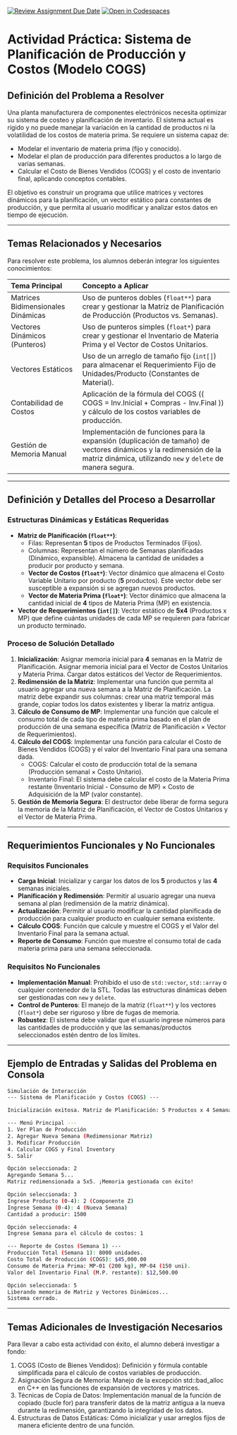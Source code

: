 [![Review Assignment Due Date](https://classroom.github.com/assets/deadline-readme-button-22041afd0340ce965d47ae6ef1cefeee28c7c493a6346c4f15d667ab976d596c.svg)](https://classroom.github.com/a/eW2MawP6)
[![Open in Codespaces](https://classroom.github.com/assets/launch-codespace-2972f46106e565e64193e422d61a12cf1da4916b45550586e14ef0a7c637dd04.svg)](https://classroom.github.com/open-in-codespaces?assignment_repo_id=21108699)
# Actividad Práctica: Sistema de Planificación de Producción y Costos (Modelo COGS)

## Definición del Problema a Resolver

Una planta manufacturera de componentes electrónicos necesita optimizar su sistema de costeo y planificación de inventario. El sistema actual es rígido y no puede manejar la variación en la cantidad de productos ni la volatilidad de los costos de materia prima. Se requiere un sistema capaz de:

* Modelar el inventario de materia prima (fijo y conocido).
* Modelar el plan de producción para diferentes productos a lo largo de varias semanas.
* Calcular el Costo de Bienes Vendidos (COGS) y el costo de inventario final, aplicando conceptos contables.

El objetivo es construir un programa que utilice matrices y vectores dinámicos para la planificación, un vector estático para constantes de producción, y que permita al usuario modificar y analizar estos datos en tiempo de ejecución.

---

## Temas Relacionados y Necesarios

Para resolver este problema, los alumnos deberán integrar los siguientes conocimientos:

| Tema Principal                     | Concepto a Aplicar                                                                                                                                                                    |
| :--------------------------------- | :------------------------------------------------------------------------------------------------------------------------------------------------------------------------------------ |
| Matrices Bidimensionales Dinámicas | Uso de punteros dobles (`float**`) para crear y gestionar la Matriz de Planificación de Producción (Productos vs. Semanas).                                                            |
| Vectores Dinámicos (Punteros)      | Uso de punteros simples (`float*`) para crear y gestionar el Inventario de Materia Prima y el Vector de Costos Unitarios.                                                               |
| Vectores Estáticos                 | Uso de un arreglo de tamaño fijo (`int[]`) para almacenar el Requerimiento Fijo de Unidades/Producto (Constantes de Material).                                                          |
| Contabilidad de Costos             | Aplicación de la fórmula del COGS (\( COGS = Inv.Inicial + Compras - Inv.Final \)) y cálculo de los costos variables de producción.                                                               |
| Gestión de Memoria Manual          | Implementación de funciones para la expansión (duplicación de tamaño) de vectores dinámicos y la redimensión de la matriz dinámica, utilizando `new` y `delete` de manera segura. |

---

## Definición y Detalles del Proceso a Desarrollar

### Estructuras Dinámicas y Estáticas Requeridas

* **Matriz de Planificación (`float**`)**:
  * Filas: Representan **5** tipos de Productos Terminados (Fijos).
  * Columnas: Representan el número de Semanas planificadas (Dinámico, expansible). Almacena la cantidad de unidades a producir por producto y semana.
  * **Vector de Costos (`float*`)**: Vector dinámico que almacena el Costo Variable Unitario por producto (**5** productos). Este vector debe ser susceptible a expansión si se agregan nuevos productos.
  * **Vector de Materia Prima (`float*`)**: Vector dinámico que almacena la cantidad inicial de **4** tipos de Materia Prima (MP) en existencia.
*   **Vector de Requerimientos (`int[]`)**: Vector estático de **5x4** (Productos x MP) que define cuántas unidades de cada MP se requieren para fabricar un producto terminado.

### Proceso de Solución Detallado

1. **Inicialización**: Asignar memoria inicial para **4** semanas en la Matriz de Planificación. Asignar memoria inicial para el Vector de Costos Unitarios y Materia Prima. Cargar datos estáticos del Vector de Requerimientos.
2. **Redimensión de la Matriz**: Implementar una función que permita al usuario agregar una nueva semana a la Matriz de Planificación. La matriz debe expandir sus columnas: crear una matriz temporal más grande, copiar todos los datos existentes y liberar la matriz antigua.
3. **Cálculo de Consumo de MP**: Implementar una función que calcule el consumo total de cada tipo de materia prima basado en el plan de producción de una semana específica (Matriz de Planificación × Vector de Requerimientos).
4. **Cálculo del COGS**: Implementar una función para calcular el Costo de Bienes Vendidos (COGS) y el valor del Inventario Final para una semana dada.
    * COGS: Calcular el costo de producción total de la semana (Producción semanal × Costo Unitario).
    * Inventario Final: El sistema debe calcular el costo de la Materia Prima restante (Inventario Inicial - Consumo de MP) × Costo de Adquisición de la MP (valor constante).
5. **Gestión de Memoria Segura**: El destructor debe liberar de forma segura la memoria de la Matriz de Planificación, el Vector de Costos Unitarios y el Vector de Materia Prima.

---

## Requerimientos Funcionales y No Funcionales

### Requisitos Funcionales

* **Carga Inicial**: Inicializar y cargar los datos de los **5** productos y las **4** semanas iniciales.
* **Planificación y Redimensión**: Permitir al usuario agregar una nueva semana al plan (redimensión de la matriz dinámica).
* **Actualización**: Permitir al usuario modificar la cantidad planificada de producción para cualquier producto en cualquier semana existente.
* **Cálculo COGS**: Función que calcule y muestre el COGS y el Valor del Inventario Final para la semana actual.
* **Reporte de Consumo**: Función que muestre el consumo total de cada materia prima para una semana seleccionada.

### Requisitos No Funcionales

* **Implementación Manual**: Prohibido el uso de `std::vector`, `std::array` o cualquier contenedor de la STL. Todas las estructuras dinámicas deben ser gestionadas con `new` y `delete`.
* **Control de Punteros**: El manejo de la matriz (`float**`) y los vectores (`float*`) debe ser riguroso y libre de fugas de memoria.
* **Robustez**: El sistema debe validar que el usuario ingrese números para las cantidades de producción y que las semanas/productos seleccionados estén dentro de los límites.

---

## Ejemplo de Entradas y Salidas del Problema en Consola

```bash
Simulación de Interacción
--- Sistema de Planificación y Costos (COGS) ---

Inicialización exitosa. Matriz de Planificación: 5 Productos x 4 Semanas.

--- Menú Principal ---
1. Ver Plan de Producción
2. Agregar Nueva Semana (Redimensionar Matriz)
3. Modificar Producción
4. Calcular COGS y Final Inventory
5. Salir

Opción seleccionada: 2
Agregando Semana 5...
Matriz redimensionada a 5x5. ¡Memoria gestionada con éxito!

Opción seleccionada: 3
Ingrese Producto (0-4): 2 (Componente Z)
Ingrese Semana (0-4): 4 (Nueva Semana)
Cantidad a producir: 1500

Opción seleccionada: 4
Ingrese Semana para el cálculo de costos: 1

--- Reporte de Costos (Semana 1) ---
Producción Total (Semana 1): 8000 unidades.
Costo Total de Producción (COGS): $45,000.00
Consumo de Materia Prima: MP-01 (200 kg), MP-04 (150 uni).
Valor del Inventario Final (M.P. restante): $12,500.00

Opción seleccionada: 5
Liberando memoria de Matriz y Vectores Dinámicos...
Sistema cerrado.
```

---

## Temas Adicionales de Investigación Necesarios

Para llevar a cabo esta actividad con éxito, el alumno deberá investigar a fondo:

1. COGS (Costo de Bienes Vendidos): Definición y fórmula contable simplificada para el cálculo de costos variables de producción.
2. Asignación Segura de Memoria: Manejo de la excepción std::bad_alloc en C++ en las funciones de expansión de vectores y matrices.
3. Técnicas de Copia de Datos: Implementación manual de la función de copiado (bucle for) para transferir datos de la matriz antigua a la nueva durante la redimensión, garantizando la integridad de los datos.
4. Estructuras de Datos Estáticas: Cómo inicializar y usar arreglos fijos de manera eficiente dentro de una función.